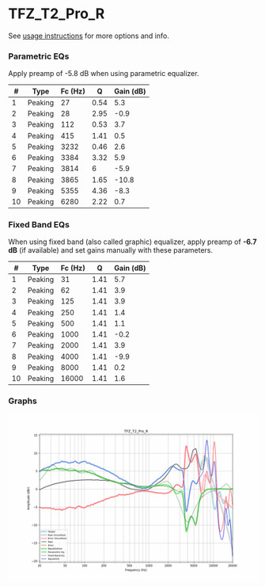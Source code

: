 # TFZ_T2_Pro_R
See [usage instructions](https://github.com/jaakkopasanen/AutoEq#usage) for more options and info.

### Parametric EQs
Apply preamp of -5.8 dB when using parametric equalizer.

|   # | Type    |   Fc (Hz) |    Q |   Gain (dB) |
|-----|---------|-----------|------|-------------|
|   1 | Peaking |        27 | 0.54 |         5.3 |
|   2 | Peaking |        28 | 2.95 |        -0.9 |
|   3 | Peaking |       112 | 0.53 |         3.7 |
|   4 | Peaking |       415 | 1.41 |         0.5 |
|   5 | Peaking |      3232 | 0.46 |         2.6 |
|   6 | Peaking |      3384 | 3.32 |         5.9 |
|   7 | Peaking |      3814 | 6    |        -5.9 |
|   8 | Peaking |      3865 | 1.65 |       -10.8 |
|   9 | Peaking |      5355 | 4.36 |        -8.3 |
|  10 | Peaking |      6280 | 2.22 |         0.7 |

### Fixed Band EQs
When using fixed band (also called graphic) equalizer, apply preamp of **-6.7 dB** (if available) and set gains manually with these parameters.

|   # | Type    |   Fc (Hz) |    Q |   Gain (dB) |
|-----|---------|-----------|------|-------------|
|   1 | Peaking |        31 | 1.41 |         5.7 |
|   2 | Peaking |        62 | 1.41 |         3.9 |
|   3 | Peaking |       125 | 1.41 |         3.9 |
|   4 | Peaking |       250 | 1.41 |         1.4 |
|   5 | Peaking |       500 | 1.41 |         1.1 |
|   6 | Peaking |      1000 | 1.41 |        -0.2 |
|   7 | Peaking |      2000 | 1.41 |         3.9 |
|   8 | Peaking |      4000 | 1.41 |        -9.9 |
|   9 | Peaking |      8000 | 1.41 |         0.2 |
|  10 | Peaking |     16000 | 1.41 |         1.6 |

### Graphs
![](./TFZ_T2_Pro_R.png)

